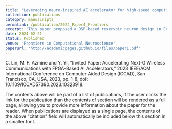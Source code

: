 ```yaml
---
title: "Leveraging neuro-inspired AI accelerator for high-speed computing in 6G networks"
collection: publications
category: manuscripts
permalink: /publication/2024_Paper4_Frontiers
excerpt: 'This paper proposed a DSP-based reservoir neuron design in Echo State Network, and tested it in MIMO-OFDM symbol detection task using an SDR/FPGA testbed.'
date: 2024-02-21
status: Published
venue: 'Frontiers in Computational Neuroscience'
paperurl: 'http://academicpages.github.io/files/paper1.pdf'
---
```


C. Lin, M. F. Azmine and Y. Yi, "Invited Paper: Accelerating Next-G Wireless Communications with FPGA-Based AI Accelerators," 2023 IEEE/ACM International Conference on Computer Aided Design (ICCAD), San Francisco, CA, USA, 2023, pp. 1-8, doi: 10.1109/ICCAD57390.2023.10323918.

The contents above will be part of a list of publications, if the user clicks the link for the publication than the contents of section will be rendered as a full page, allowing you to provide more information about the paper for the reader. When publications are displayed as a single page, the contents of the above "citation" field will automatically be included below this section in a smaller font.
